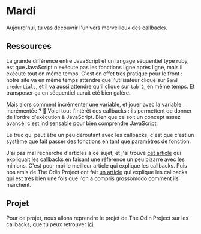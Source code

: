 # Mardi
Aujourd'hui, tu vas découvrir l'univers merveilleux des callbacks.

## Ressources
La grande différence entre JavaScript et un langage séquentiel type ruby, est que JavaScript n'exécute pas les fonctions ligne après ligne, mais il exécute tout en même temps. C'est en effet très pratique pour le front : notre site va en même temps attendre que l'utilisateur clique sur `Send credentials`, et il va aussi attendre qu'il clique sur `tab 2`, en même temps. Et transposer ça en séquentiel aurait été bien galère.

Mais alors comment incrémenter une variable, et jouer avec la variable incrémentée ? 🤔 Voici tout l'intérêt des callbacks : ils permettent de donner de l'ordre d'exécution à JavaScript. Bien que ce soit un concept assez avancé, c'est indisensable pour bien comprendre JavaScript.

Le truc qui peut être un peu déroutant avec les callbacks, c'est que c'est un système que fait passer des fonctions en tant que paramètres de fonction.

J'ai pas mal recherché d'articles à ce sujet, et j'ai trouvé [cet article](https://medium.freecodecamp.org/javascript-callbacks-explained-using-minions-da272f4d9bcd) qui expliquait les callbacks en faisant une référence un peu bizarre avec les minions. C'est pour moi le meilleur article qui explique les callbacks. Puis nos amis de The Odin Project ont fait [un article](https://www.theodinproject.com/courses/javascript-and-jquery/lessons/callbacks-living-in-an-event-driven-world) qui explique les callbacks qui est très bien une fois que l'on a compris grossomodo comment ils marchent.


## Projet
Pour ce projet, nous allons reprendre le projet de The Odin Project sur les callbacks, que tu peux retrouver [ici](https://www.theodinproject.com/courses/javascript-and-jquery/lessons/callbacks)
